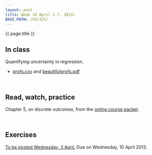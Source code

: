 ```yaml
---
layout: post
title: Week 10 April 1-7, 2013)
BASE_PATH: /SSC325/
---
```

{{ page.title }}


In class
--------

Quantifying uncertainty in regression.

* [profs.csv](http://jgscott.github.com/SSC325/data/profs.csv) and [beautifulprofs.pdf](http://jgscott.github.com/SSC325/files/beautifulprofs.pdf)

<br>

Read, watch, practice
---------------------
Chapter 5, on discrete outcomes, from the [online course packet](http://jgscott.github.com/SSC325/resources.html).

<br>

Exercises
---------
[To be posted Wednesday, 3 April.](http://jgscott.github.com/SSC325/exercises/exercises09-SSC325H.zip)  Due on Wednesday, 10 April 2013.